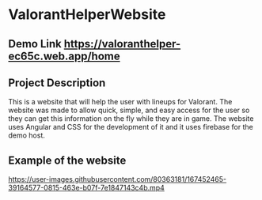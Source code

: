 # ValorantHelperWebsite

## Demo Link https://valoranthelper-ec65c.web.app/home

## Project Description
This is a website that will help the user with lineups for Valorant. The website was made to allow quick, simple, and easy access for the user so they can get this information on the fly while they are in game. The website uses Angular and CSS for the development of it and it uses firebase for the demo host.

## Example of the website
https://user-images.githubusercontent.com/80363181/167452465-39164577-0815-463e-b07f-7e1847143c4b.mp4
